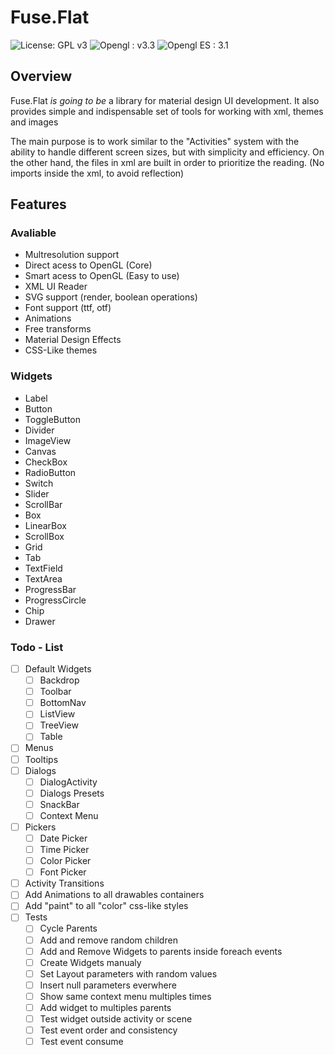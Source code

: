 # Fuse.Flat
![License: GPL v3](https://img.shields.io/badge/License-GPL%20v3-blue.svg)
![Opengl : v3.3](https://img.shields.io/badge/opengl-3.3-yellow.svg)
![Opengl ES : 3.1](https://img.shields.io/badge/opengl%20ES-3.1-red.svg)

## Overview
Fuse.Flat *is going to be* a library for material design UI development. It also provides simple and indispensable set of tools for working with xml, themes and images  

The main purpose is to work similar to the "Activities" system with the ability to handle different screen sizes, but with simplicity and efficiency. On the other hand, the files in xml are built in order to prioritize the reading. (No imports inside the xml, to avoid reflection)  

## Features

### Avaliable
 - Multresolution support
 - Direct acess to OpenGL (Core)
 - Smart acess to OpenGL (Easy to use)
 - XML UI Reader
 - SVG support (render, boolean operations)
 - Font support (ttf, otf)
 - Animations
 - Free transforms
 - Material Design Effects
 - CSS-Like themes
 
### Widgets
 - Label
 - Button
 - ToggleButton
 - Divider
 - ImageView
 - Canvas
 - CheckBox
 - RadioButton
 - Switch
 - Slider
 - ScrollBar
 - Box
 - LinearBox
 - ScrollBox
 - Grid
 - Tab
 - TextField
 - TextArea
 - ProgressBar
 - ProgressCircle
 - Chip
 - Drawer
 
### Todo - List
 - [ ] Default Widgets
    - [ ] Backdrop
    - [ ] Toolbar
    - [ ] BottomNav
    - [ ] ListView
    - [ ] TreeView
    - [ ] Table
 - [ ] Menus
 - [ ] Tooltips
 - [ ] Dialogs
   - [ ] DialogActivity
   - [ ] Dialogs Presets
   - [ ] SnackBar
   - [ ] Context Menu
 - [ ] Pickers
   - [ ] Date Picker
   - [ ] Time Picker
   - [ ] Color Picker
   - [ ] Font Picker
 - [ ] Activity Transitions
 - [ ] Add Animations to all drawables containers
 - [ ] Add "paint" to all "color" css-like styles
 - [ ] Tests
   - [ ] Cycle Parents
   - [ ] Add and remove random children
   - [ ] Add and Remove Widgets to parents inside foreach events
   - [ ] Create Widgets manualy
   - [ ] Set Layout parameters with random values
   - [ ] Insert null parameters everwhere
   - [ ] Show same context menu multiples times
   - [ ] Add widget to multiples parents
   - [ ] Test widget outside activity or scene
   - [ ] Test event order and consistency
   - [ ] Test event consume
